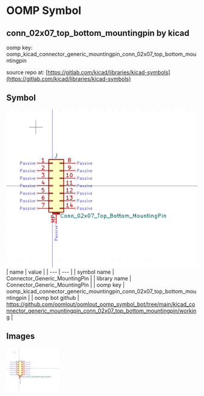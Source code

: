 # OOMP Symbol  
## conn_02x07_top_bottom_mountingpin  by kicad  
  
oomp key: oomp_kicad_connector_generic_mountingpin_conn_02x07_top_bottom_mountingpin  
  
source repo at: [https://gitlab.com/kicad/libraries/kicad-symbols](https://gitlab.com/kicad/libraries/kicad-symbols)  
## Symbol  
  
[![working.png](working_600.png)](working.png)  
| name | value | 
| --- | --- | 
| symbol name | Connector_Generic_MountingPin | 
| library name | Connector_Generic_MountingPin | 
| oomp key | oomp_kicad_connector_generic_mountingpin_conn_02x07_top_bottom_mountingpin | 
| oomp bot github | https://github.com/oomlout/oomlout_oomp_symbol_bot/tree/main/kicad_connector_generic_mountingpin_conn_02x07_top_bottom_mountingpin/working | 
## Images  
  
[![working.png](working_140.png)](working.png)  
